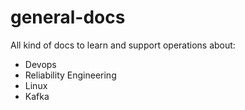 # general-docs

All kind of docs to learn and support operations about:

- Devops
- Reliability Engineering
- Linux
- Kafka
